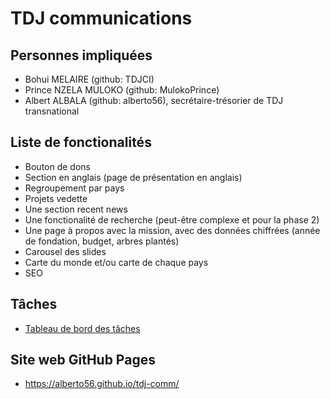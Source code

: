 # TDJ communications

## Personnes impliquées

* Bohui MELAIRE (github: TDJCI)
* Prince NZELA MULOKO (github: MulokoPrince)
* Albert ALBALA (github: alberto56), secrétaire-trésorier de TDJ transnational

## Liste de fonctionalités 

* Bouton de dons
* Section en anglais (page de présentation en anglais)
* Regroupement par pays
* Projets vedette
* Une section recent news
* Une fonctionalité de recherche (peut-être complexe et pour la phase 2)
* Une page à propos avec la mission, avec des données chiffrées (année de fondation, budget, arbres plantés)
* Carousel des slides
* Carte du monde et/ou carte de chaque pays
* SEO

## Tâches

* [Tableau de bord des tâches](https://github.com/users/alberto56/projects/16/views/1)

## Site web GitHub Pages

* <https://alberto56.github.io/tdj-comm/>
